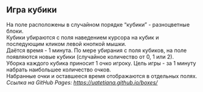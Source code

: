 ## Игра кубики

На поле расположены в случайном порядке “кубики” - разноцветные блоки.  
Кубики убираются с поля наведением курсора на кубик и последующим кликом левой кнопкой мышки.  
Даётся время - 1 минута. По мере убирания с поля кубиков, на поле появляются новые кубики (случайное количество от 0, 1 или 2).   
Уборка каждого кубика приносит 1 очко игроку. Цель игры - за 1 минуту набрать наибольшее количество очков.   
Набранные очки и оставшееся время отображаются в отдельных полях.   
*Ссылка на GitHub Pages: https://uatetiana.github.io/boxes/*
